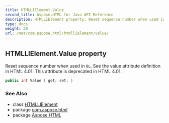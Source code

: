 ```yaml
---
title: HTMLLIElement.Value
second_title: Aspose.HTML for Java API Reference
description: HTMLLIElement property. Reset sequence number when used in OL. See the value attribute definition in HTML 4.01. This attribute is deprecated in HTML 4.01
type: docs
weight: 20
url: /net/com.aspose.html/htmllielement/value/
---
```

## HTMLLIElement.Value property

Reset sequence number when used in `OL`. See the value attribute definition in HTML 4.01. This attribute is deprecated in HTML 4.01.

```java
public int Value { get; set; }
```

### See Also

* class [HTMLLIElement](../)
* package [com.aspose.html](../../htmllielement/)
* package [Aspose.HTML](../../../)
